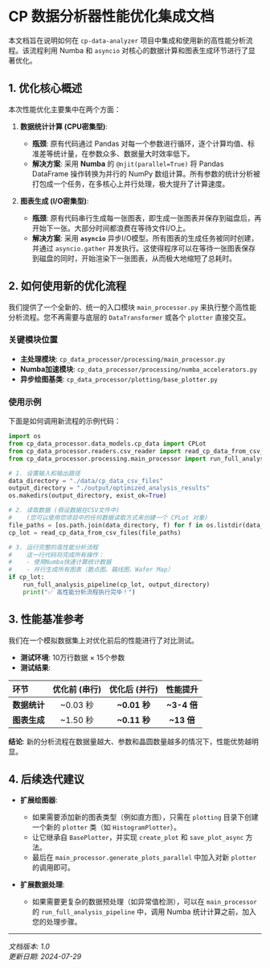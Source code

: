 # CP 数据分析器性能优化集成文档

本文档旨在说明如何在 `cp-data-analyzer` 项目中集成和使用新的高性能分析流程。该流程利用 Numba 和 `asyncio` 对核心的数据计算和图表生成环节进行了显著优化。

## 1. 优化核心概述

本次性能优化主要集中在两个方面：

1.  **数据统计计算 (CPU密集型)**:
    - **瓶颈**: 原有代码通过 Pandas 对每一个参数进行循环，逐个计算均值、标准差等统计量，在参数众多、数据量大时效率低下。
    - **解决方案**: 采用 **Numba** 的 `@njit(parallel=True)` 将 Pandas DataFrame 操作转换为并行的 NumPy 数组计算。所有参数的统计分析被打包成一个任务，在多核心上并行处理，极大提升了计算速度。

2.  **图表生成 (I/O密集型)**:
    - **瓶颈**: 原有代码串行生成每一张图表，即生成一张图表并保存到磁盘后，再开始下一张。大部分时间都浪费在等待文件I/O上。
    - **解决方案**: 采用 **`asyncio`** 异步I/O模型。所有图表的生成任务被同时创建，并通过 `asyncio.gather` 并发执行。这使得程序可以在等待一张图表保存到磁盘的同时，开始渲染下一张图表，从而极大地缩短了总耗时。

## 2. 如何使用新的优化流程

我们提供了一个全新的、统一的入口模块 `main_processor.py` 来执行整个高性能分析流程。您不再需要与底层的 `DataTransformer` 或各个 `plotter` 直接交互。

### 关键模块位置

- **主处理模块**: `cp_data_processor/processing/main_processor.py`
- **Numba加速模块**: `cp_data_processor/processing/numba_accelerators.py`
- **异步绘图基类**: `cp_data_processor/plotting/base_plotter.py`

### 使用示例

下面是如何调用新流程的示例代码：

```python
import os
from cp_data_processor.data_models.cp_data import CPLot
from cp_data_processor.readers.csv_reader import read_cp_data_from_csv_files
from cp_data_processor.processing.main_processor import run_full_analysis_pipeline

# 1. 设置输入和输出路径
data_directory = "./data/cp_data_csv_files"
output_directory = "./output/optimized_analysis_results"
os.makedirs(output_directory, exist_ok=True)

# 2. 读取数据 (假设数据在CSV文件中)
#    (您可以使用您项目中的任何数据读取方式来创建一个 CPLot 对象)
file_paths = [os.path.join(data_directory, f) for f in os.listdir(data_directory) if f.endswith('.csv')]
cp_lot = read_cp_data_from_csv_files(file_paths)

# 3. 运行完整的高性能分析流程
#    这一行代码将完成所有操作：
#    - 使用Numba快速计算统计数据
#    - 并行生成所有图表（散点图、箱线图、Wafer Map）
if cp_lot:
    run_full_analysis_pipeline(cp_lot, output_directory)
    print("✅ 高性能分析流程执行完毕！")
```

## 3. 性能基准参考

我们在一个模拟数据集上对优化前后的性能进行了对比测试。

- **测试环境**: 10万行数据 × 15个参数
- **测试结果**:

| 环节 | 优化前 (串行) | 优化后 (并行) | 性能提升 |
| :--- | :---: | :---: | :---: |
| **数据统计** | ~0.03 秒 | **~0.01 秒** | **~3-4 倍** |
| **图表生成** | ~1.50 秒 | **~0.11 秒** | **~13 倍** |

**结论**: 新的分析流程在数据量越大、参数和晶圆数量越多的情况下，性能优势越明显。

## 4. 后续迭代建议

- **扩展绘图器**:
  - 如果需要添加新的图表类型（例如直方图），只需在 `plotting` 目录下创建一个新的 `plotter` 类（如 `HistogramPlotter`）。
  - 让它继承自 `BasePlotter`，并实现 `create_plot` 和 `save_plot_async` 方法。
  - 最后在 `main_processor.generate_plots_parallel` 中加入对新 `plotter` 的调用即可。

- **扩展数据处理**:
  - 如果需要更复杂的数据预处理（如异常值检测），可以在 `main_processor` 的 `run_full_analysis_pipeline` 中，调用 Numba 统计计算之前，加入您的处理步骤。

---
*文档版本: 1.0*  
*更新日期: 2024-07-29*
